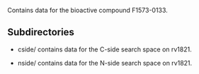Contains data for the bioactive compound F1573-0133.

## Subdirectories

- cside/ contains data for the C-side search space on rv1821.

- nside/ contains data for the N-side search space on rv1821.

